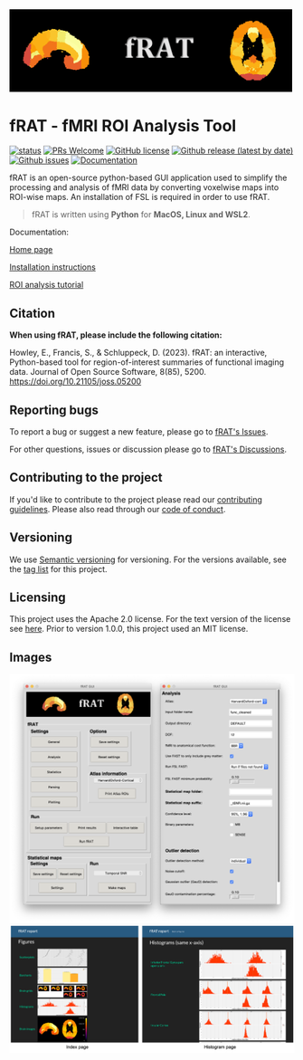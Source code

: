 <img src="https://github.com/elliohow/fMRI_ROI_Analysis_Tool/blob/master/docs/images/fRAT.gif?raw=true" width=500>

# fRAT - fMRI ROI Analysis Tool
[![status](https://joss.theoj.org/papers/cc9c0cb3b12abaf30c8381728d3229d7/status.svg)](https://joss.theoj.org/papers/cc9c0cb3b12abaf30c8381728d3229d7)
[![PRs Welcome](https://img.shields.io/badge/PRs-welcome-brightgreen.svg?style=flat-square)](http://makeapullrequest.com) 
[![GitHub license](https://img.shields.io/hexpm/l/plug?style=flat-square)](https://github.com/elliohow/fMRI_ROI_Analysis_Tool/blob/master/LICENSE)
[![Github release (latest by date)](https://img.shields.io/github/v/release/elliohow/fmri_roi_analysis_tool?style=flat-square)](https://github.com/elliohow/fmri_roi_analysis_tool/releases/latest)
[![Github issues](https://img.shields.io/github/issues/elliohow/fmri_roi_analysis_tool?style=flat-square)](https://github.com/elliohow/fmri_roi_analysis_tool/issues)
[![Documentation](https://img.shields.io/readthedocs/fmri-roi-analysis-tool)](https://fmri-roi-analysis-tool.readthedocs.io/en/latest/)

fRAT is an open-source python-based GUI application used to simplify the processing and analysis of fMRI data by
converting voxelwise maps into ROI-wise maps. An installation of FSL is required in order to use fRAT.

> fRAT is written using **Python** for **MacOS, Linux and WSL2**.

Documentation:

[Home page](https://fmri-roi-analysis-tool.readthedocs.io)

[Installation instructions](https://fmri-roi-analysis-tool.readthedocs.io/en/latest/installation.html)

[ROI analysis tutorial](https://fmri-roi-analysis-tool.readthedocs.io/en/latest/tutorials/Basic-ROI-analysis.html)

## Citation

**When using fRAT, please include the following citation:**

Howley, E., Francis, S., & Schluppeck, D. (2023). fRAT: an interactive, Python-based tool for region-of-interest summaries of functional imaging data. Journal of Open Source Software, 8(85), 5200. https://doi.org/10.21105/joss.05200

## Reporting bugs

To report a bug or suggest a new feature, please go to [fRAT's Issues](https://github.com/elliohow/fMRI_ROI_Analysis_Tool/issues/new/choose).

For other questions, issues or discussion please go to [fRAT's Discussions](https://github.com/elliohow/fMRI_ROI_Analysis_Tool/discussions).

## Contributing to the project

If you'd like to contribute to the project please read our [contributing guidelines](https://github.com/elliohow/fMRI_ROI_Analysis_Tool/blob/master/CONTRIBUTING.md). Please also read through our [code of conduct](https://github.com/elliohow/fMRI_ROI_Analysis_Tool/blob/master/CODE_OF_CONDUCT.md).

## Versioning
We use [Semantic versioning](http://semver.org/) for versioning. For the versions available, see the
[tag list](https://github.com/elliohow/fMRI_ROI_Analysis_Tool/tags) for this project.

## Licensing
This project uses the Apache 2.0 license. For the text version of the license see
[here](https://github.com/elliohow/fMRI_ROI_Analysis_Tool/blob/master/LICENSE). 
Prior to version 1.0.0, this project used an MIT license.

## Images
<img src="https://github.com/elliohow/fMRI_ROI_Analysis_Tool/blob/master/docs/images/GUI.png?raw=true" title="Example of the fRAT GUI" width=700>

<img src="https://github.com/elliohow/fMRI_ROI_Analysis_Tool/blob/master/docs/images/HTML_report.png?raw=true" title="Example of a HTML report output by fRAT" width=600>

